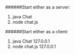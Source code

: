 ######Start either as a server:
1. java Chat
2. node chat.js

######Start either as a client:
1. java Chat 127.0.0.1
2. node chat.js 127.0.0.1